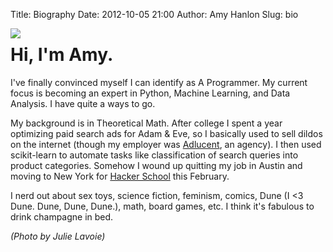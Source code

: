 Title: Biography
Date: 2012-10-05 21:00
Author: Amy Hanlon
Slug: bio

<img style="float:left" src="https://raw2.github.com/amygdalama/amygdalama.github.io/master/images/me_white_bg.jpg" />

Hi, I'm Amy.
===============
I've finally convinced myself I can
identify as A Programmer. My current focus is becoming an expert in
Python, Machine Learning, and Data Analysis. I have quite a ways to go.

My background is in Theoretical Math. After college I spent a year
optimizing paid search ads for Adam & Eve, so I basically used to sell
dildos on the internet (though my employer was [Adlucent][], an agency).
I then used scikit-learn to automate tasks like
classification of search queries into product categories. Somehow I
wound up quitting my job in Austin and moving to New York for [Hacker
School][] this February.

I nerd out about sex toys, science fiction, feminism, comics, Dune (I
<3 Dune. Dune, Dune, Dune.), math, board games, etc. I think it's fabulous to drink champagne in bed.

*(Photo by Julie Lavoie)*

[white_bg]: https://raw2.github.com/amygdalama/amygdalama.github.io/master/images/me_white_bg.jpg
[Adlucent]: http://www.adlucent.com/
[Hacker School]: https://www.hackerschool.com/

